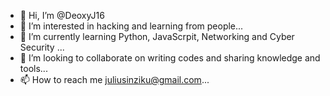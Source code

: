 - 👋 Hi, I’m @DeoxyJ16
- 👀 I’m interested in hacking and learning from people...
- 🌱 I’m currently learning Python, JavaScrpit, Networking and Cyber Security ...
- 💞️ I’m looking to collaborate on writing codes and sharing knowledge and tools...
- 📫 How to reach me juliusinziku@gmail.com...

<!---
DeoxyJ16/DeoxyJ16 is a ✨ special ✨ repository because its `README.md` (this file) appears on your GitHub profile.
You can click the Preview link to take a look at your changes.
--->
